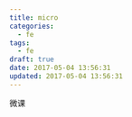 ```yaml
---
title: micro
categories:
  - fe
tags:
  - fe
draft: true
date: 2017-05-04 13:56:31
updated: 2017-05-04 13:56:31
---
```


微课
```js


```
